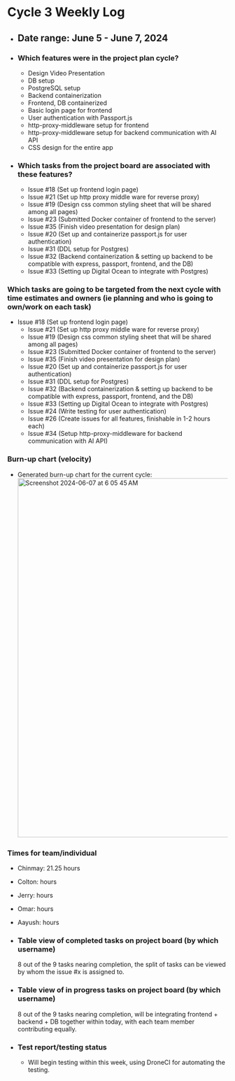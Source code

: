 # Cycle 3 Weekly Log

- ## Date range: June 5 - June 7, 2024

- ### Which features were in the project plan cycle?

  - Design Video Presentation
  - DB setup
  - PostgreSQL setup
  - Backend containerization
  - Frontend, DB containerized
  - Basic login page for frontend
  - User authentication with Passport.js
  - http-proxy-middleware setup for frontend
  - http-proxy-middleware setup for backend communication with AI API
  - CSS design for the entire app

- ### Which tasks from the project board are associated with these features?

  - Issue #18 (Set up frontend login page)
  - Issue #21 (Set up http proxy middle ware for reverse proxy)
  - Issue #19 (Design css common styling sheet that will be shared among all pages)
  - Issue #23 (Submitted Docker container of frontend to the server)
  - Issue #35 (Finish video presentation for design plan)
  - Issue #20 (Set up and containerize passport.js for user authentication)
  - Issue #31 (DDL setup for Postgres)
  - Issue #32 (Backend containerization & setting up backend to be compatible with express, passport, frontend, and the DB)
  - Issue #33 (Setting up Digital Ocean to integrate with Postgres)

### Which tasks are going to be targeted from the next cycle with time estimates and owners (ie planning and who is going to own/work on each task)

- Issue #18 (Set up frontend login page)
  - Issue #21 (Set up http proxy middle ware for reverse proxy)
  - Issue #19 (Design css common styling sheet that will be shared among all pages)
  - Issue #23 (Submitted Docker container of frontend to the server)
  - Issue #35 (Finish video presentation for design plan)
  - Issue #20 (Set up and containerize passport.js for user authentication)
  - Issue #31 (DDL setup for Postgres)
  - Issue #32 (Backend containerization & setting up backend to be compatible with express, passport, frontend, and the DB)
  - Issue #33 (Setting up Digital Ocean to integrate with Postgres)
  - Issue #24 (Write testing for user authentication)
  - Issue #26 (Create issues for all features, finishable in 1-2 hours each)
  - Issue #34 (Setup http-proxy-middleware for backend communication with AI API)

### Burn-up chart (velocity)

- Generated burn-up chart for the current cycle:
    <img width="821" alt="Screenshot 2024-06-07 at 6 05 45 AM" src="https://github.com/UBCO-COSC499-Summer-2024/team-8-capstone-team-8/assets/144177741/273798fa-ce66-4510-afbf-5ac9199d78f7">

### Times for team/individual

- Chinmay: 21.25 hours
- Colton: hours
- Jerry: hours
- Omar: hours
- Aayush: hours

- ### Table view of completed tasks on project board (by which username)

  8 out of the 9 tasks nearing completion, the split of tasks can be viewed by whom the issue #x is assigned to.

- ### Table view of in progress tasks on project board (by which username)

  8 out of the 9 tasks nearing completion, will be integrating frontend + backend + DB together within today, with each team member contributing equally.

- ### Test report/testing status

  - Will begin testing within this week, using DroneCI for automating the testing.
